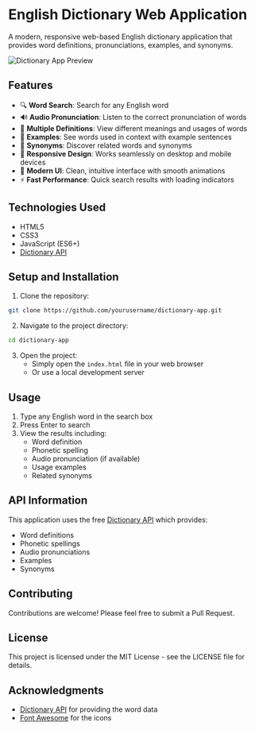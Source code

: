 # English Dictionary Web Application

A modern, responsive web-based English dictionary application that provides word definitions, pronunciations, examples, and synonyms.

![Dictionary App Preview](https://via.placeholder.com/600x400?text=Dictionary+App+Preview)

## Features

- 🔍 **Word Search**: Search for any English word
- 🔊 **Audio Pronunciation**: Listen to the correct pronunciation of words
- 📖 **Multiple Definitions**: View different meanings and usages of words
- 📝 **Examples**: See words used in context with example sentences
- 🔄 **Synonyms**: Discover related words and synonyms
- 📱 **Responsive Design**: Works seamlessly on desktop and mobile devices
- 🎨 **Modern UI**: Clean, intuitive interface with smooth animations
- ⚡ **Fast Performance**: Quick search results with loading indicators

## Technologies Used

- HTML5
- CSS3
- JavaScript (ES6+)
- [Dictionary API](https://dictionaryapi.dev/)

## Setup and Installation

1. Clone the repository:
```bash
git clone https://github.com/yourusername/dictionary-app.git
```

2. Navigate to the project directory:
```bash
cd dictionary-app
```

3. Open the project:
   - Simply open the `index.html` file in your web browser
   - Or use a local development server

## Usage

1. Type any English word in the search box
2. Press Enter to search
3. View the results including:
   - Word definition
   - Phonetic spelling
   - Audio pronunciation (if available)
   - Usage examples
   - Related synonyms

## API Information

This application uses the free [Dictionary API](https://dictionaryapi.dev/) which provides:
- Word definitions
- Phonetic spellings
- Audio pronunciations
- Examples
- Synonyms

## Contributing

Contributions are welcome! Please feel free to submit a Pull Request.

## License

This project is licensed under the MIT License - see the LICENSE file for details.

## Acknowledgments

- [Dictionary API](https://dictionaryapi.dev/) for providing the word data
- [Font Awesome](https://fontawesome.com/) for the icons 